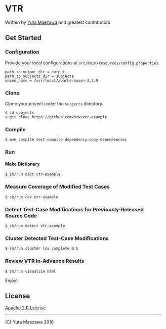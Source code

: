 # VTR
Written by [Yuta Maezawa](mailto:maezawa@nii.ac.jp) and greatest contributors

## Get Started

### Configuration
Provide your local configurations at `src/main/resources/config.properties`.
```
path_to_output_dir = output
path_to_subjects_dir = subjects
maven_home = /usr/local/apache-maven-3.3.9
```

### Clone
Clone your project under the `subjects` directory.
```
$ cd subjects
$ git clone https://github.com/mzw/vtr-example
```

### Compile
```
$ mvn compile test-compile dependency:copy-dependencies
```

### Run

#### Make Dictionary
```
$ sh/run dict vtr-example
```

### Measure Coverage of Modified Test Cases
```
$ sh/run cov vtr-example
```

### Detect Test-Case Modifications for Previously-Released Source Code
```
$ sh/run detect vtr-example
```

### Cluster Detected Test-Case Modifications
```
$ sh/run cluster lcs complete 0.5
```

### Review VTR In-Advance Results
```
$ sh/run visualize html
```

Enjoy!

## License
[Apache 2.0 License](http://www.apache.org/licenses/LICENSE-2.0)

----
(C) Yuta Maezawa 2016
